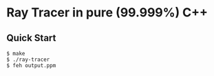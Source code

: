 # Ray Tracer in pure (99.999%) C++

## Quick Start

```console
$ make
$ ./ray-tracer
$ feh output.ppm
```
